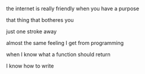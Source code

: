 the internet is really friendly when you have a purpose

that thing that botheres you

just one stroke away

almost the same feeling I get from programming

when I know what a function should return

I know how to write
